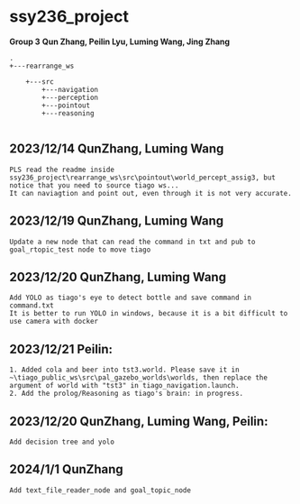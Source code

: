 # ssy236_project

**Group 3**
**Qun Zhang, Peilin Lyu, Luming Wang, Jing Zhang**

```
.  
+---rearrange_ws

    +---src
        +---navigation
        +---perception
        +---pointout
        +---reasoning
     
```
## 2023/12/14 QunZhang, Luming Wang
```
PLS read the readme inside ssy236_project\rearrange_ws\src\pointout\world_percept_assig3, but notice that you need to source tiago ws...  
It can naviagtion and point out, even through it is not very accurate. 
```

## 2023/12/19 QunZhang, Luming Wang
```
Update a new node that can read the command in txt and pub to goal_rtopic_test node to move tiago
```

## 2023/12/20 QunZhang, Luming Wang
```
Add YOLO as tiago's eye to detect bottle and save command in command.txt   
It is better to run YOLO in windows, because it is a bit difficult to use camera with docker
```

## 2023/12/21 Peilin:   
 ```
1. Added cola and beer into tst3.world. Please save it in ~\tiago_public_ws\src\pal_gazebo_worlds\worlds, then replace the argument of world with "tst3" in tiago_navigation.launch.
2. Add the prolog/Reasoning as tiago's brain: in progress.
 ```

 ## 2023/12/20 QunZhang, Luming Wang, Peilin:   
```
Add decision tree and yolo
```

 ## 2024/1/1 QunZhang
```
Add text_file_reader_node and goal_topic_node
```
    
    
